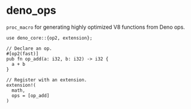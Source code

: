# deno_ops

`proc_macro` for generating highly optimized V8 functions from Deno ops.

```rust,ignore
use deno_core::{op2, extension};

// Declare an op.
#[op2(fast)]
pub fn op_add(a: i32, b: i32) -> i32 {
  a + b
}

// Register with an extension.
extension!(
  math,
  ops = [op_add]
)
```
